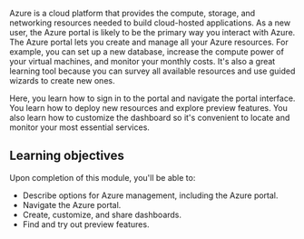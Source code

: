 Azure is a cloud platform that provides the compute, storage, and networking resources needed to build cloud-hosted applications. As a new user, the Azure portal is likely to be the primary way you interact with Azure. The Azure portal lets you create and manage all your Azure resources. For example, you can set up a new database, increase the compute power of your virtual machines, and monitor your monthly costs. It's also a great learning tool because you can survey all available resources and use guided wizards to create new ones.

Here, you learn how to sign in to the portal and navigate the portal interface. You learn how to deploy new resources and explore preview features. You also learn how to customize the dashboard so it's convenient to locate and monitor your most essential services.

## Learning objectives

Upon completion of this module, you'll be able to:

- Describe options for Azure management, including the Azure portal.
- Navigate the Azure portal.
- Create, customize, and share dashboards.
- Find and try out preview features.
